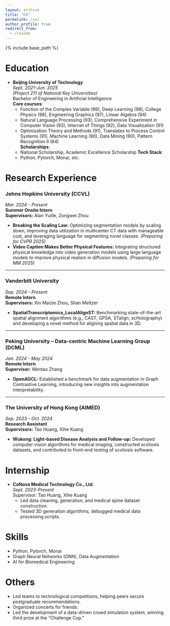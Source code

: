 ```yaml
---
layout: archive
title: "CV"
permalink: /cv/
author_profile: true
redirect_from:
  - /resume
---
```


{% include base_path %}

Education
======
* **Beijing University of Technology**  
  *Sept. 2021-Jun. 2025*  
  *(Project 211 of National Key Universities)*  
  Bachelor of Engineering in Artificial Intelligence  
  **Core courses**:  
  - Function of the Complex Variable (99), Deep Learning (98), College Physics (98), Engineering Graphics (97), Linear Algebra (94)  
  - Natural Language Processing (93), Comprehensive Experiment in Computer Vision (93), Internet of Things (92), Data Visualization (91)  
  - Optimization Theory and Methods (91), Translates to Process Control Systems (91), Machine Learning (90), Data Mining (90), Pattern Recognition II (84)  
  **Scholarships**:  
  - National Scholarship, Academic Excellence Scholarship
  **Tech Stack**:  
  - Python, Pytorch, Monai, etc.

Research Experience
======

### **Johns Hopkins University (CCVL)**  
*Mar. 2024 - Present*  
**Summer Onsite Intern**  
**Supervisors:** Alan Yuille, Zongwei Zhou  
- **Breaking the Scaling Law:** Optimizing segmentation models by scaling down, improving data utilization in multicenter CT data with manageable cost, and leveraging language for segmenting novel classes. *(Preparing for CVPR 2025)*  
- **Video Caption Makes Better Physical Features:** Integrating structured physical knowledge into video generation models using large language models to improve physical realism in diffusion models. *(Preparing for MM 2025)*  

---

### **Vanderbilt University**  
*Sep. 2024 - Present*  
**Remote Intern**  
**Supervisors:** Xin Maizie Zhou, Shan Meltzer  
- **SpatialTranscriptomics_LocalAlignST:** Benchmarking state-of-the-art spatial alignment algorithms (e.g., CAST, GPSA, STalign, scHolography) and developing a novel method for aligning spatial data in 3D.

---

### **Peking University – Data-centric Machine Learning Group (DCML)**  
*Jan. 2024 - May 2024*  
**Remote Intern**  
**Supervisor:** Wentao Zhang  
- **OpenAGCL:** Established a benchmark for data augmentation in Graph Contrastive Learning, introducing new insights into augmentation interpretability.  

---

### **The University of Hong Kong (AIMED)**  
*Sep. 2023 - Oct. 2024*  
**Research Assistant**  
**Supervisors:** Tao Huang, Xihe Kuang  
- **Wukong: Light-based Disease Analysis and Follow-up:** Developed computer vision algorithms for medical imaging, constructed scoliosis datasets, and contributed to front-end testing of scoliosis software.

Internship
======
* **CoNova Medical Technology Co., Ltd.**  
  *Sept. 2023-Present*  
  Supervisor: Tao Huang, Xihe Kuang  
  - Led data cleaning, generation, and medical spine dataset construction.  
  - Tested 3D generation algorithms, debugged medical data processing scripts.

Skills
======
* Python, Pytorch, Monai  
* Graph Neural Networks (GNN), Data Augmentation  
* AI for Biomedical Engineering


Others
======
* Led teams to technological competitions, helping peers secure postgraduate recommendations.  
* Organized concerts for friends.  
* Led the development of a data-driven crowd simulation system, winning third prize at the "Challenge Cup."
